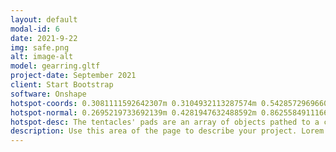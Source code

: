 ```yaml
---
layout: default
modal-id: 6
date: 2021-9-22
img: safe.png
alt: image-alt
model: gearring.gltf
project-date: September 2021
client: Start Bootstrap
software: Onshape
hotspot-coords: 0.3081111592642307m 0.3104932113287574m 0.5428572969660304m
hotspot-normal: 0.2695219733692139m 0.4281947632488592m 0.8625584911166421m
hotspot-desc: The tentacles' pads are an array of objects pathed to a curve, their scale tapered with the same curve profile as the tentacles themselves.
description: Use this area of the page to describe your project. Lorem ipsum dolor sit amet, consectetur adipisicing elit. Mollitia neque assumenda ipsam nihil, molestias magnam, recusandae quos quis inventore quisquam velit asperiores, vitae? Reprehenderit soluta, eos quod consequuntur itaque. Nam.
---
```

